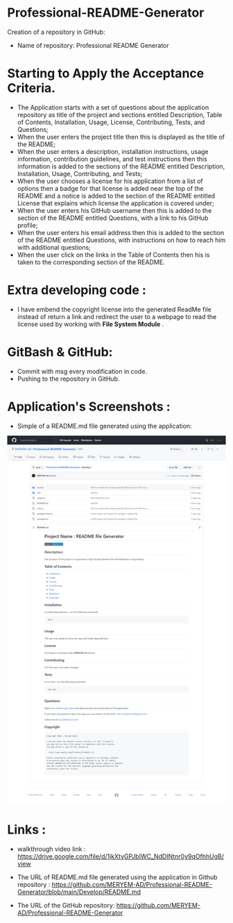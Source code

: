 # Professional-README-Generator

 Creation of a repository in GitHub:

  * Name of repository: Professional README Generator

# Starting to Apply the Acceptance Criteria.

 * The Application starts with a set of questions about the application repository as title of the project and sections entitled Description, Table of Contents, Installation, Usage, License, Contributing, Tests, and Questions;
 * When the user enters the project title then this is displayed as the title of the README;
 * When the user enters a description, installation instructions, usage information, contribution guidelines, and test instructions then this information is added to the sections of the README entitled Description, Installation, Usage, Contributing, and Tests;
 * When the user chooses a license for his application from a list of options then a badge for that license is added near the top of the README and a notice is added to the section of the README entitled License that explains which license the application is covered under;
 * When the user enters his GitHub username then this is added to the section of the README entitled Questions, with a link to his GitHub profile;
 * When the user enters his email address then this is added to the section of the README entitled Questions, with instructions on how to reach him with additional questions;
 * When the user click on the links in the Table of Contents then his is taken to the corresponding section of the README.

# Extra developing code :

* I have embend the copyright license into the generated ReadMe file instead of return a link and redirect the user to a webpage to read the license used by working with  **File System Module**
.
# GitBash & GitHub:

* Commit with msg every modification in code.
* Pushing to the repository in GitHub. 


# Application's Screenshots :

* Simple of a README.md file generated using the application:

![readmefile_Generated](Screenshots/readmefile_Generated.png)

# Links :

* walkthrough video link : https://drive.google.com/file/d/1jkXtyGPJbIWC_NdDINtnr0y9qOfhhUgB/view

* The URL of README.md file generated using the application in Github repository : https://github.com/MERYEM-AD/Professional-README-Generator/blob/main/Develop/README.md

* The URL of the GitHub repository: https://github.com/MERYEM-AD/Professional-README-Generator
